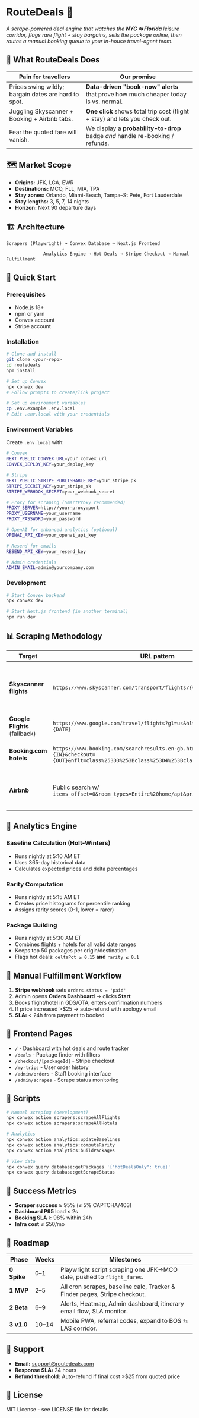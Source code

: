 # RouteDeals 🛫

*A scrape-powered deal engine that watches the **NYC ⇆ Florida** leisure corridor, flags rare flight + stay bargains, sells the package online, then routes a manual booking queue to your in-house travel-agent team.*

## 🎯 What RouteDeals Does

| Pain for travellers                                  | Our promise                                                                        |
| ---------------------------------------------------- | ---------------------------------------------------------------------------------- |
| Prices swing wildly; bargain dates are hard to spot. | **Data-driven "book-now" alerts** that prove how much cheaper today is vs. normal. |
| Juggling Skyscanner + Booking + Airbnb tabs.         | **One click** shows total trip cost (flight + stay) and lets you check out.        |
| Fear the quoted fare will vanish.                    | We display a **probability-to-drop** badge *and* handle re-booking / refunds.      |

## 🗺️ Market Scope

- **Origins:** JFK, LGA, EWR
- **Destinations:** MCO, FLL, MIA, TPA  
- **Stay zones:** Orlando, Miami-Beach, Tampa–St Pete, Fort Lauderdale
- **Stay lengths:** 3, 5, 7, 14 nights
- **Horizon:** Next 90 departure days

## 🏗️ Architecture

```
Scrapers (Playwright) → Convex Database → Next.js Frontend
                     ↓
              Analytics Engine → Hot Deals → Stripe Checkout → Manual Fulfillment
```

## 🚀 Quick Start

### Prerequisites

- Node.js 18+
- npm or yarn
- Convex account
- Stripe account

### Installation

```bash
# Clone and install
git clone <your-repo>
cd routedeals
npm install

# Set up Convex
npx convex dev
# Follow prompts to create/link project

# Set up environment variables
cp .env.example .env.local
# Edit .env.local with your credentials
```

### Environment Variables

Create `.env.local` with:

```bash
# Convex
NEXT_PUBLIC_CONVEX_URL=your_convex_url
CONVEX_DEPLOY_KEY=your_deploy_key

# Stripe
NEXT_PUBLIC_STRIPE_PUBLISHABLE_KEY=your_stripe_pk
STRIPE_SECRET_KEY=your_stripe_sk
STRIPE_WEBHOOK_SECRET=your_webhook_secret

# Proxy for scraping (SmartProxy recommended)
PROXY_SERVER=http://your-proxy:port
PROXY_USERNAME=your_username
PROXY_PASSWORD=your_password

# OpenAI for enhanced analytics (optional)
OPENAI_API_KEY=your_openai_api_key

# Resend for emails
RESEND_API_KEY=your_resend_key

# Admin credentials
ADMIN_EMAIL=admin@yourcompany.com
```

### Development

```bash
# Start Convex backend
npx convex dev

# Start Next.js frontend (in another terminal)
npm run dev
```

## 📊 Scraping Methodology

| Target                        | URL pattern                                                                                                                                          | Selector notes                                                           | Cadence                                     | Anti-bot                                                     |
| ----------------------------- | ---------------------------------------------------------------------------------------------------------------------------------------------------- | ------------------------------------------------------------------------ | ------------------------------------------- | ------------------------------------------------------------ |
| **Skyscanner flights**        | `https://www.skyscanner.com/transport/flights/{ORIG}/{DEST}/{YYYYMMDD}`                                                                              | Wait for `.Price_mainPriceContainer`; take **first result** (lowest).    | Daily, 04:00 ET per origin/dest (90 dates). | `playwright-stealth`, rotate UA; 60 sec delay between pages. |
| **Google Flights** (fallback) | `https://www.google.com/travel/flights?gl=us&hl=en#flt={ORIG}.{DEST}.{DATE}`                                                                         | Grab `div[jsname="EcHy0b"]` price if Skyscanner fails.                   | Same job; only on error.                    | Same controls.                                               |
| **Booking.com hotels**        | `https://www.booking.com/searchresults.en-gb.html?ss={ZIP}&checkin={IN}&checkout={OUT}&nflt=class%253D3%253Bclass%253D4%253Bclass%253D5&order=price` | Wait for cards, read first three `.fcab3ed991.price` spans (take *min*). | Daily, 05:00 ET.                            | 30 sec delay; residential proxy.                             |
| **Airbnb**                    | Public search w/ `items_offset=0&room_types=Entire%20home/apt&price_min=0`                                                                           | Parse JSON in `script[id="data-state"]`, compute **median nightly**.     | Tue & Fri 05:15 ET.                         | Extra 5 sec random sleep; respects robots.                   |

## 🤖 Analytics Engine

### Baseline Calculation (Holt-Winters)
- Runs nightly at 5:10 AM ET
- Uses 365-day historical data
- Calculates expected prices and delta percentages

### Rarity Computation
- Runs nightly at 5:15 AM ET  
- Creates price histograms for percentile ranking
- Assigns rarity scores (0-1, lower = rarer)

### Package Building
- Runs nightly at 5:30 AM ET
- Combines flights + hotels for all valid date ranges
- Keeps top 50 packages per origin/destination
- Flags hot deals: `deltaPct ≥ 0.15` **and** `rarity ≤ 0.1`

## 🎫 Manual Fulfillment Workflow

1. **Stripe webhook** sets `orders.status = 'paid'`
2. Admin opens **Orders Dashboard** → clicks **Start** 
3. Books flight/hotel in GDS/OTA, enters confirmation numbers
4. If price increased >$25 → auto-refund with apology email
5. **SLA:** < 24h from payment to booked

## 📱 Frontend Pages

- `/` - Dashboard with hot deals and route tracker
- `/deals` - Package finder with filters
- `/checkout/[packageId]` - Stripe checkout
- `/my-trips` - User order history
- `/admin/orders` - Staff booking interface
- `/admin/scrapes` - Scrape status monitoring

## 🔧 Scripts

```bash
# Manual scraping (development)
npx convex action scrapers:scrapeAllFlights
npx convex action scrapers:scrapeAllHotels

# Analytics
npx convex action analytics:updateBaselines
npx convex action analytics:computeRarity  
npx convex action analytics:buildPackages

# View data
npx convex query database:getPackages '{"hotDealsOnly": true}'
npx convex query database:getScrapeStatus
```

## 🎯 Success Metrics

- **Scraper success** ≥ 95% (≤ 5% CAPTCHA/403)
- **Dashboard P95** load ≤ 2s
- **Booking SLA** ≥ 98% within 24h
- **Infra cost** ≤ $50/mo

## 🚧 Roadmap

| Phase       | Weeks | Milestones                                                                |
| ----------- | ----- | ------------------------------------------------------------------------- |
| **0 Spike** | 0–1   | Playwright script scraping one JFK→MCO date, pushed to `flight_fares`.    |
| **1 MVP**   | 2–5   | All cron scrapes, baseline calc, Tracker & Finder pages, Stripe checkout. |
| **2 Beta**  | 6–9   | Alerts, Heatmap, Admin dashboard, itinerary email flow, SLA monitor.      |
| **3 v1.0**  | 10–14 | Mobile PWA, referral codes, expand to BOS ⇆ LAS corridor.                 |

## 📧 Support

- **Email:** support@routedeals.com
- **Response SLA:** 24 hours
- **Refund threshold:** Auto-refund if final cost >$25 from quoted price

## 📄 License

MIT License - see LICENSE file for details
